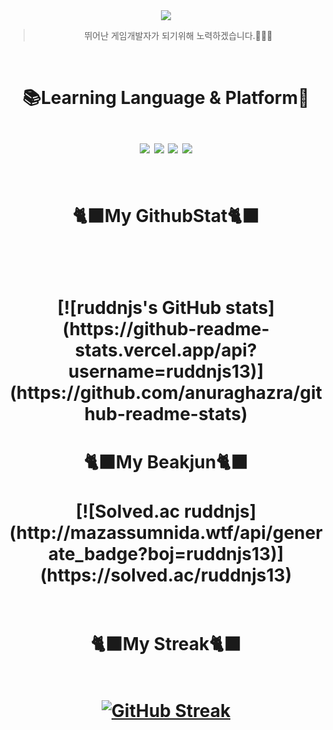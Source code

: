 <div align="center">
<img src="https://capsule-render.vercel.app/api?type=transparent&color=999999&height=120&text=ruddnjs's%20Github&animation=fadeIn&fontColor=febc71&fontSize=60" />



>뛰어난 게임개발자가 되기위해 노력하겠습니다.🦖🦖🦖
<br>


<h1> 📚Learning Language & Platform📖 
<br>
<br>
<img src="https://img.shields.io/badge/Git-F05032?style=flat&logo=git&logoColor=white"/>
<img src="https://img.shields.io/badge/Csharp-512BD4?style=flat&logo=csharp&logoColor=white"/>
<img src="https://img.shields.io/badge/VScode-007ACC?style=flat&logo=visualstudiocode&logoColor=white"/>
<img src="https://img.shields.io/badge/Github-181717?style=flat&logo=github&logoColor=white"/>
<br>
<br>
<h1> 🐈‍⬛My GithubStat🐈‍⬛
<br>
<br>

<br>
<br>
[![ruddnjs's GitHub stats](https://github-readme-stats.vercel.app/api?username=ruddnjs13)](https://github.com/anuraghazra/github-readme-stats)
<br>
<h1> 🐈‍⬛My Beakjun🐈‍⬛
<br>
<br>
[![Solved.ac
ruddnjs](http://mazassumnida.wtf/api/generate_badge?boj=ruddnjs13)](https://solved.ac/ruddnjs13)
<br>
<br>

<h1> 🐈‍⬛My Streak🐈‍⬛
<br>
<br>

[![GitHub Streak](https://streak-stats.demolab.com?user=ruddnjs13&theme=dark)](https://git.io/streak-stats)



</div>
<br>
